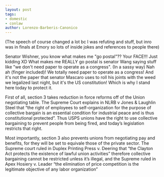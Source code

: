 ```yaml
---
layout: post
tags: 
- domestic
- conlaw
author: Lorenzo-Barberis-Canonico
---
```


(The speech of course changed a lot bc I was refuting and stuff, but inro was in finals at Emory so lots of inside jokes and references to people there)

Senator Wishner, you know what makes me "go postal"?? Your FACE!!! Just kidding XD What makes me REALLY go postal is senator Wang saying stuff like "we don't need paper to operate as a congress". (In a sassy way) Nah ah (finger included)! We totally need paper to operate as a congress! And it's not the paper that senator Mascaro uses to roll his joints with the weed we legalized last night, but it's the US constitution! Which is why I stand here today to protect it. 

First of all, section 3 takes reduction in force reforms off of the Union negotiating table. The Supreme Court explains in NLRB v Jones & Laughlin Steel  that “the right of employees to self-organization for the purpose of collective bargain is an essential condition for industrial peace and is thus constitutional protected”. Thus USPS unions have the right to use collective bargaining to prevent people from being fired, and today’s legislation restricts that right.

Most importantly, section 3 also prevents unions from negotiating pay and benefits, for they will be set to equivale those of the private sector. The Supreme court ruled in Duplex Printing Press v. Deering  that “the Clayton Act protects the existence of lawful union activities” therefore collective bargaining cannot be restricted unless it’s illegal, and the Supreme ruled in  Apex Hosiery v. Leader “the elimination of price competition is the legitimate objective of any labor organization”



